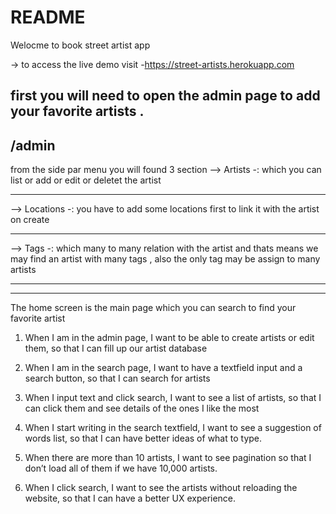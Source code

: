 # README

Welocme to book street artist app 

-> to access the live demo visit
  -https://street-artists.herokuapp.com

  first you will need to open the admin page to add your favorite artists . 
  ---------------------
  /admin 
  ---------------------
  from the side par menu you will found 3 section 
  --> Artists -: which you can  list or add or edit or deletet the artist 
  _____________________________________________________________________________
  --> Locations -: you have to add some locations first to link it with the artist on create 
  ________________________________________________________________________________________
  --> Tags -: which many to many relation with the artist and thats means we may find an artist with many tags , also the only tag may be assign to many artists 
  ___________________________________________________________________________________________________________


  ----------------------
  The home screen is the main page which you can search to find your favorite artist 
1. When I am in the admin page, I want to be able to create artists or edit them, so that I
      can fill up our artist database

2. When I am in the search page, I want to have a textfield input and a search button,
      so that I can search for artists
    
3. When I input text and click search, I want to see a list of artists, so that I can click
      them and see details of the ones I like the most

4. When I start writing in the search textfield, I want to see a suggestion of words list, so
      that I can have better ideas of what to type.

5. When there are more than 10 artists, I want to see pagination so that I don’t load all
      of them if we have 10,000 artists.

6. When I click search, I want to see the artists without reloading the website, so that I
      can have a better UX experience.
